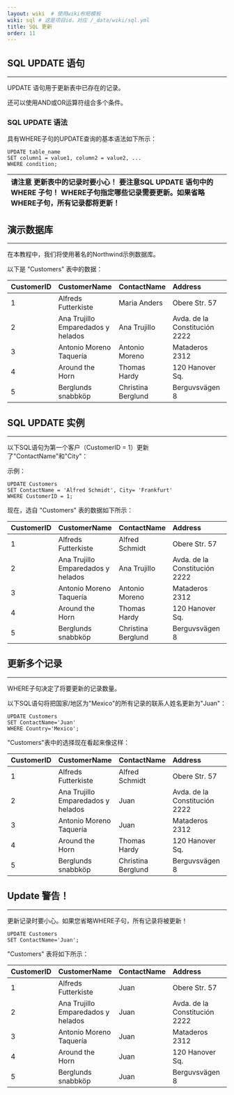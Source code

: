 ```yaml
---
layout: wiki  # 使用wiki布局模板
wiki: sql # 这是项目id，对应 /_data/wiki/sql.yml
title: SQL 更新
order: 11
---
```


## SQL UPDATE 语句

------

UPDATE 语句用于更新表中已存在的记录。

还可以使用AND或OR运算符组合多个条件。

### SQL UPDATE 语法

具有WHERE子句的UPDATE查询的基本语法如下所示：

```
UPDATE table_name
SET column1 = value1, column2 = value2, ...
WHERE condition;
```

| **请注意** **更新表中的记录时要小心！** **要注意SQL UPDATE 语句中的 WHERE 子句！** WHERE子句指定哪些记录需要更新。如果省略WHERE子句，所有记录都将更新！ |
| :----------------------------------------------------------- |

## 演示数据库

------

在本教程中，我们将使用著名的Northwind示例数据库。

以下是 "Customers" 表中的数据：

| CustomerID | CustomerName                       | ContactName        | Address                       | City        | PostalCode | Country |
| :--------- | :--------------------------------- | :----------------- | :---------------------------- | :---------- | :--------- | :------ |
| 1          | Alfreds Futterkiste                | Maria Anders       | Obere Str. 57                 | Berlin      | 12209      | Germany |
| 2          | Ana Trujillo Emparedados y helados | Ana Trujillo       | Avda. de la Constitución 2222 | México D.F. | 05021      | Mexico  |
| 3          | Antonio Moreno Taquería            | Antonio Moreno     | Mataderos 2312                | México D.F. | 05023      | Mexico  |
| 4          | Around the Horn                    | Thomas Hardy       | 120 Hanover Sq.               | London      | WA1 1DP    | UK      |
| 5          | Berglunds snabbköp                 | Christina Berglund | Berguvsvägen 8                | Luleå       | S-958 22   | Sweden  |

## SQL UPDATE 实例

------

以下SQL语句为第一个客户（CustomerID = 1）更新了"ContactName"和"City"：

示例：

```
UPDATE Customers
SET ContactName = 'Alfred Schmidt', City= 'Frankfurt'
WHERE CustomerID = 1;
```

现在，选自 "Customers" 表的数据如下所示：

| CustomerID | CustomerName                       | ContactName        | Address                       | City        | PostalCode | Country |
| :--------- | :--------------------------------- | :----------------- | :---------------------------- | :---------- | :--------- | :------ |
| 1          | Alfreds Futterkiste                | Alfred Schmidt     | Obere Str. 57                 | Frankfurt   | 12209      | Germany |
| 2          | Ana Trujillo Emparedados y helados | Ana Trujillo       | Avda. de la Constitución 2222 | México D.F. | 05021      | Mexico  |
| 3          | Antonio Moreno Taquería            | Antonio Moreno     | Mataderos 2312                | México D.F. | 05023      | Mexico  |
| 4          | Around the Horn                    | Thomas Hardy       | 120 Hanover Sq.               | London      | WA1 1DP    | UK      |
| 5          | Berglunds snabbköp                 | Christina Berglund | Berguvsvägen 8                | Luleå       | S-958 22   | Sweden  |

## 更新多个记录

------

WHERE子句决定了将要更新的记录数量。

以下SQL语句将把国家/地区为"Mexico"的所有记录的联系人姓名更新为"Juan"：

```
UPDATE Customers
SET ContactName='Juan'
WHERE Country='Mexico';
```

"Customers"表中的选择现在看起来像这样：

| CustomerID | CustomerName                       | ContactName        | Address                       | City        | PostalCode | Country |
| :--------- | :--------------------------------- | :----------------- | :---------------------------- | :---------- | :--------- | :------ |
| 1          | Alfreds Futterkiste                | Alfred Schmidt     | Obere Str. 57                 | Frankfurt   | 12209      | Germany |
| 2          | Ana Trujillo Emparedados y helados | Juan               | Avda. de la Constitución 2222 | México D.F. | 05021      | Mexico  |
| 3          | Antonio Moreno Taquería            | Juan               | Mataderos 2312                | México D.F. | 05023      | Mexico  |
| 4          | Around the Horn                    | Thomas Hardy       | 120 Hanover Sq.               | London      | WA1 1DP    | UK      |
| 5          | Berglunds snabbköp                 | Christina Berglund | Berguvsvägen 8                | Luleå       | S-958 22   | Sweden  |

## Update 警告！

------

更新记录时要小心。如果您省略WHERE子句，所有记录将被更新！

```
UPDATE Customers
SET ContactName='Juan';
```

"Customers" 表将如下所示：

| CustomerID | CustomerName                       | ContactName | Address                       | City        | PostalCode | Country |
| :--------- | :--------------------------------- | :---------- | :---------------------------- | :---------- | :--------- | :------ |
| 1          | Alfreds Futterkiste                | Juan        | Obere Str. 57                 | Frankfurt   | 12209      | Germany |
| 2          | Ana Trujillo Emparedados y helados | Juan        | Avda. de la Constitución 2222 | México D.F. | 05021      | Mexico  |
| 3          | Antonio Moreno Taquería            | Juan        | Mataderos 2312                | México D.F. | 05023      | Mexico  |
| 4          | Around the Horn                    | Juan        | 120 Hanover Sq.               | London      | WA1 1DP    | UK      |
| 5          | Berglunds snabbköp                 | Juan        | Berguvsvägen 8                | Luleå       | S-958 22   |         |
